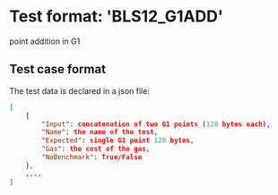 # Test format: 'BLS12_G1ADD'

point addition in G1

## Test case format

The test data is declared in a json file:

```json
[
    {
        "Input": concatenation of two G1 points (128 bytes each),
        "Name": the name of the test,
        "Expected": single G1 point 128 bytes,
        "Gas": the cost of the gas,
        "NoBenchmark": True/False
    },
    ....
]
```

